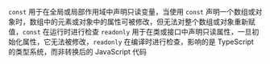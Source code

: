 `const` 用于在全局或局部作用域中声明只读变量，当使用 `const` 声明一个数组或对象时，数组中的元素或对象中的属性可被修改，但无法对整个数组或对象重新赋值，`const` 在运行时进行检查
`readonly` 用于在类或接口中声明只读属性，一旦初始化属性，它无法被修改，`readonly` 在编译时进行检查，影响的是 TypeScript 的类型系统，而非转换后的 JavaScript 代码
